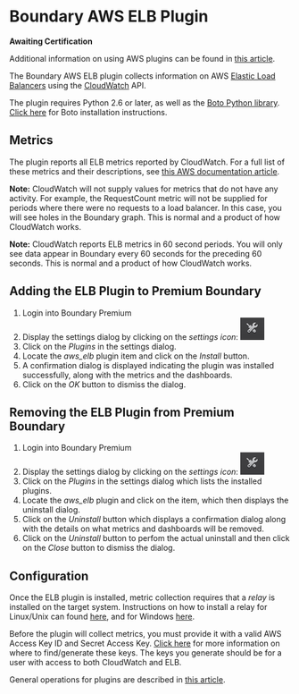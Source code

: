 Boundary AWS ELB Plugin
=======================

**Awaiting Certification**

Additional information on using AWS plugins can be found in [this article](http://premium-support.boundary.com/customer/portal/articles/1749355-aws-plugins).

The Boundary AWS ELB plugin collects information on AWS [Elastic Load Balancers](http://aws.amazon.com/elasticloadbalancing/) using the [CloudWatch](http://aws.amazon.com/cloudwatch/) API.

The plugin requires Python 2.6 or later, as well as the [Boto Python library](https://github.com/boto/boto).  [Click here](https://github.com/boto/boto#installation) for Boto installation instructions.

## Metrics

The plugin reports all ELB metrics reported by CloudWatch.  For a full list of these metrics and their descriptions, see [this AWS documentation article](http://docs.aws.amazon.com/AmazonCloudWatch/latest/DeveloperGuide/elb-metricscollected.html).

**Note:** CloudWatch will not supply values for metrics that do not have any activity.  For example, the RequestCount metric will not be supplied for periods where there were no requests to a load balancer.  In this case, you will see holes in the Boundary graph.  This is normal and a product of how CloudWatch works.

**Note:** CloudWatch reports ELB metrics in 60 second periods.  You will only see data appear in Boundary every 60 seconds for the preceding 60 seconds.  This is normal and a product of how CloudWatch works.

## Adding the ELB Plugin to Premium Boundary

1. Login into Boundary Premium
2. Display the settings dialog by clicking on the _settings icon_: ![](src/main/resources/settings_icon.png)
3. Click on the _Plugins_ in the settings dialog.
4. Locate the _aws_elb_ plugin item and click on the _Install_ button.
5. A confirmation dialog is displayed indicating the plugin was installed successfully, along with the metrics and the dashboards.
6. Click on the _OK_ button to dismiss the dialog.

## Removing the ELB Plugin from Premium Boundary

1. Login into Boundary Premium
2. Display the settings dialog by clicking on the _settings icon_: ![](src/main/resources/settings_icon.png)
3. Click on the _Plugins_ in the settings dialog which lists the installed plugins.
4. Locate the _aws_elb_ plugin and click on the item, which then displays the uninstall dialog.
5. Click on the _Uninstall_ button which displays a confirmation dialog along with the details on what metrics and dashboards will be removed.
6. Click on the _Uninstall_ button to perfom the actual uninstall and then click on the _Close_ button to dismiss the dialog.

## Configuration

Once the ELB plugin is installed, metric collection requires that a _relay_ is installed on the target system. Instructions on how to install a relay for Linux/Unix can found [here](http://premium-documentation.boundary.com/relays), and for Windows [here](http://premium-support.boundary.com/customer/portal/articles/1656465-installing-relay-on-windows).

Before the plugin will collect metrics, you must provide it with a valid AWS Access Key ID and Secret Access Key.  [Click here](http://docs.aws.amazon.com/AWSSimpleQueueService/latest/SQSGettingStartedGuide/AWSCredentials.html) for more information on where to find/generate these keys.  The keys you generate should be for a user with access to both CloudWatch and ELB.

General operations for plugins are described in [this article](http://premium-support.boundary.com/customer/portal/articles/1635550-plugins---how-to).

